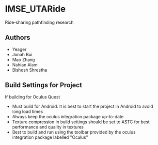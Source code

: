 # IMSE_UTARide
Ride-sharing pathfinding research
## Authors
- Yeager
- Jonah Bui
- Mao Zhang
- Nahian Alam
- Bishesh Shrestha

## Build Settings for Project
If building for Oculus Quest
- Must build for Android. It is best to start the project in Android to avoid long load times
- Always keep the oculus integration package up-to-date
- Texture compression in build settings should be set to ASTC for best performance and quality in textures
- Best to build and run using the toolbar provided by the oculus integration package labelled "Oculus"
